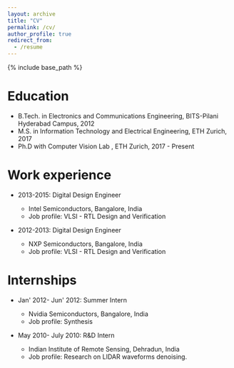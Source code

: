 ```yaml
---
layout: archive
title: "CV"
permalink: /cv/
author_profile: true
redirect_from:
  - /resume
---
```


{% include base_path %}

Education
======
* B.Tech. in Electronics and Communications Engineering, BITS-Pilani Hyderabad Campus, 2012
* M.S. in Information Technology and Electrical Engineering, ETH Zurich, 2017
* Ph.D with Computer Vision Lab , ETH Zurich, 2017 - Present 

Work experience
======
* 2013-2015: Digital Design Engineer
  * Intel Semiconductors, Bangalore, India 
  * Job profile: VLSI - RTL Design and Verification

* 2012-2013: Digital Design Engineer
  * NXP Semiconductors, Bangalore, India 
  * Job profile: VLSI - RTL Design and Verification

Internships
======
* Jan' 2012- Jun' 2012: Summer Intern 
  * Nvidia  Semiconductors, Bangalore, India 
  * Job profile: Synthesis
  
* May 2010- July 2010: R&D Intern
  * Indian Institute of Remote Sensing, Dehradun, India 
  * Job profile: Research on LIDAR waveforms denoising.
